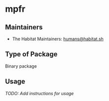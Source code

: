 # mpfr

## Maintainers

* The Habitat Maintainers: <humans@habitat.sh>

## Type of Package

Binary package

## Usage

*TODO: Add instructions for usage*
